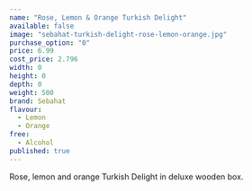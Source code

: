 ```yaml
---
name: "Rose, Lemon & Orange Turkish Delight"
available: false
image: "sebahat-turkish-delight-rose-lemon-orange.jpg"
purchase_option: "0"
price: 6.99
cost_price: 2.796
width: 0
height: 0
depth: 0
weight: 500
brand: Sebahat
flavour: 
  - Lemon
  - Orange
free: 
  - Alcohol
published: true
---
```

Rose, lemon and orange Turkish Delight in deluxe wooden box.